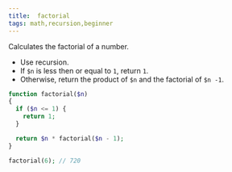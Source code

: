 ```yaml
---
title:  factorial
tags: math,recursion,beginner
---
```


Calculates the factorial of a number.

- Use recursion.
- If `$n` is less then or equal to `1`, return `1`.
- Otherwise, return the product of `$n` and the factorial of `$n -1`.

```php
function factorial($n)
{
  if ($n <= 1) {
    return 1;
  }

  return $n * factorial($n - 1);
}
```

```php
factorial(6); // 720
```
